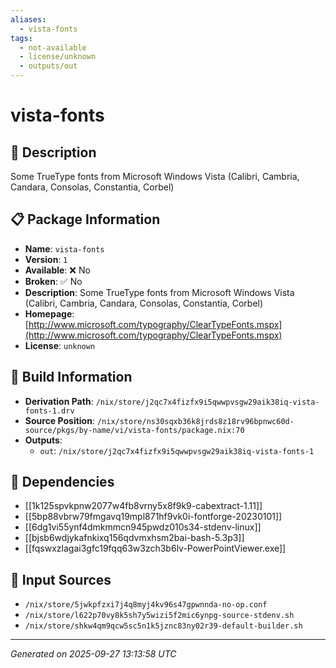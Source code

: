 ```yaml
---
aliases:
  - vista-fonts
tags:
  - not-available
  - license/unknown
  - outputs/out
---
```


# vista-fonts

## 📝 Description

Some TrueType fonts from Microsoft Windows Vista (Calibri, Cambria, Candara, Consolas, Constantia, Corbel)

## 📋 Package Information

- **Name**: `vista-fonts`
- **Version**: `1`
- **Available**: ❌ No
- **Broken**: ✅ No
- **Description**: Some TrueType fonts from Microsoft Windows Vista (Calibri, Cambria, Candara, Consolas, Constantia, Corbel)
- **Homepage**: [http://www.microsoft.com/typography/ClearTypeFonts.mspx](http://www.microsoft.com/typography/ClearTypeFonts.mspx)
- **License**: `unknown`

## 🔧 Build Information

- **Derivation Path**: `/nix/store/j2qc7x4fizfx9i5qwwpvsgw29aik38iq-vista-fonts-1.drv`
- **Source Position**: `/nix/store/ns30sqxb36k8jrds8z18rv96bpnwc60d-source/pkgs/by-name/vi/vista-fonts/package.nix:70`
- **Outputs**:
  - `out`:  `/nix/store/j2qc7x4fizfx9i5qwwpvsgw29aik38iq-vista-fonts-1`

## 🔗 Dependencies

- [[1k125spvkpnw2077w4fb8vrny5x8f9k9-cabextract-1.11]]
- [[5bp88vbrw79fmgavq19mpl871hf9vk0i-fontforge-20230101]]
- [[6dg1vi55ynf4dmkmmcn945pwdz010s34-stdenv-linux]]
- [[bjsb6wdjykafnkixq156qdvmxhsm2bai-bash-5.3p3]]
- [[fqswxzlagai3gfc19fqq63w3zch3b6lv-PowerPointViewer.exe]]

## 📁 Input Sources

- `/nix/store/5jwkpfzxi7j4q8myj4kv96s47gpwnnda-no-op.conf`
- `/nix/store/l622p70vy8k5sh7y5wizi5f2mic6ynpg-source-stdenv.sh`
- `/nix/store/shkw4qm9qcw5sc5n1k5jznc83ny02r39-default-builder.sh`

---
*Generated on 2025-09-27 13:13:58 UTC*

